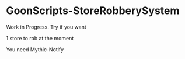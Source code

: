 # GoonScripts-StoreRobberySystem
 
Work in Progress. Try if you want

1 store to rob at the moment

You need Mythic-Notify


